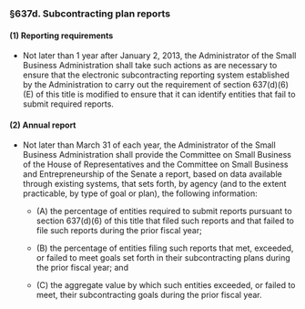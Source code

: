 ### §637d. Subcontracting plan reports
#### (1) Reporting requirements
* Not later than 1 year after January 2, 2013, the Administrator of the Small Business Administration shall take such actions as are necessary to ensure that the electronic subcontracting reporting system established by the Administration to carry out the requirement of section 637(d)(6)(E) of this title is modified to ensure that it can identify entities that fail to submit required reports.

#### (2) Annual report
* Not later than March 31 of each year, the Administrator of the Small Business Administration shall provide the Committee on Small Business of the House of Representatives and the Committee on Small Business and Entrepreneurship of the Senate a report, based on data available through existing systems, that sets forth, by agency (and to the extent practicable, by type of goal or plan), the following information:

  * (A) the percentage of entities required to submit reports pursuant to section 637(d)(6) of this title that filed such reports and that failed to file such reports during the prior fiscal year;

  * (B) the percentage of entities filing such reports that met, exceeded, or failed to meet goals set forth in their subcontracting plans during the prior fiscal year; and

  * (C) the aggregate value by which such entities exceeded, or failed to meet, their subcontracting goals during the prior fiscal year.